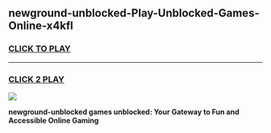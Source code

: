 
## newground-unblocked-Play-Unblocked-Games-Online-x4kfl
<h3>
<a href="https://premium76.site?title=newground-unblocked&ref=25A">CLICK TO PLAY</a></h3>
<hr>

<h3>
<a href="https://premium76.site?title=newground-unblocked&ref=25A">CLICK 2 PLAY</a>
  
</h3>

<a href="https://premium76.site?title=newground-unblocked&ref=25A"><img src="https://clearcache.store/games.png"></a>


**newground-unblocked games unblocked: Your Gateway to Fun and Accessible Online Gaming**
